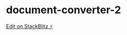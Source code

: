 # document-converter-2

[Edit on StackBlitz ⚡️](https://stackblitz.com/edit/document-converter-eubtxz)